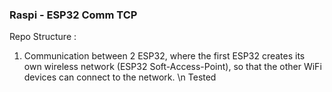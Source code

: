 ### Raspi - ESP32 Comm TCP

Repo Structure :

1. Communication between 2 ESP32, where the first ESP32 creates its own wireless network (ESP32 Soft-Access-Point), so that the other WiFi devices can connect to the network. \n Tested
